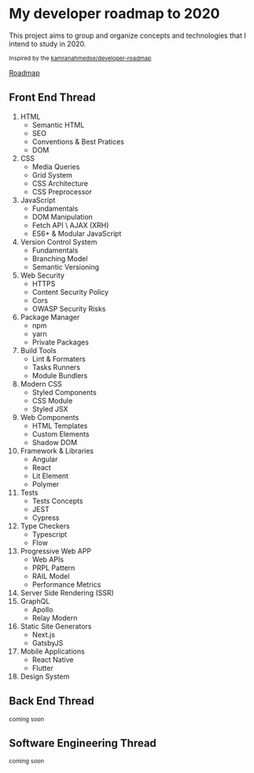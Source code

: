 # My developer roadmap to 2020
This project aims to group and organize concepts and technologies that I intend to study in 2020. 

<sub>Inspired by the [kamranahmedse/developer-roadmap](https://github.com/kamranahmedse/developer-roadmap)</sub>

[Roadmap](./assets/my-developer-roadmap-2020.png)

## Front End Thread

1.  HTML
    - Semantic HTML
    - SEO
    - Conventions & Best Pratices
    - DOM
1.  CSS
    - Media Queries
    - Grid System
    - CSS Architecture
    - CSS Preprocessor
1.  JavaScript
    - Fundamentals
    - DOM Manipulation
    - Fetch API \ AJAX (XRH)
    - ES6+ & Modular JavaScript
1.  Version Control System
    - Fundamentals
    - Branching Model
    - Semantic Versioning
1.  Web Security
    - HTTPS
    - Content Security Policy
    - Cors
    - OWASP Security Risks
1.  Package Manager
    - npm
    - yarn
    - Private Packages
1.  Build Tools
    - Lint & Formaters
    - Tasks Runners
    - Module Bundlers
1.  Modern CSS
    - Styled Components
    - CSS Module
    - Styled JSX
1.  Web Components
    - HTML Templates
    - Custom Elements
    - Shadow DOM
1.  Framework & Libraries
    - Angular
    - React
    - Lit Element
    - Polymer
1.  Tests
    - Tests Concepts
    - JEST
    - Cypress
1.  Type Checkers
    - Typescript
    - Flow
1.  Progressive Web APP
    - Web APIs
    - PRPL Pattern
    - RAIL Model
    - Performance Metrics
1.  Server Side Rendering (SSR)
1.  GraphQL
    - Apollo
    - Relay Modern
1.  Static Site Generators
    - Next.js
    - GatsbyJS
1.  Mobile Applications
    - React Native
    - Flutter
1.  Design System

## Back End Thread
<sub>coming soon</sub>

## Software Engineering Thread
<sub>coming soon</sub>